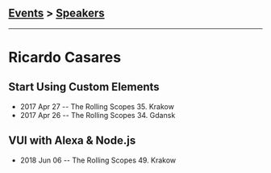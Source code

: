 ## [Events](../README.md) > [Speakers](../speakers.md)
---

# Ricardo Casares

## Start Using Custom Elements
- 2017 Apr 27 -- The Rolling Scopes 35. Krakow    
- 2017 Apr 26 -- The Rolling Scopes 34. Gdansk    
## VUI with Alexa &amp; Node.js
- 2018 Jun 06 -- The Rolling Scopes 49. Krakow    
